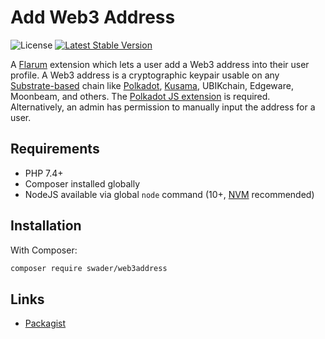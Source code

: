 # Add Web3 Address

![License](https://img.shields.io/badge/license-MIT-blue.svg) [![Latest Stable Version](https://img.shields.io/packagist/v/swader/web3address.svg)](https://packagist.org/packages/swader/web3address)

A [Flarum](http://flarum.org) extension which lets a user add a Web3 address into their user profile. A Web3 address is a cryptographic keypair usable on any [Substrate-based](https://dotleap.com/an-explanation-of-substrate-for-humans/) chain like [Polkadot](https://dotleap.com/an-explanation-of-polkadot-for-humans/), [Kusama](https://youtu.be/Kke1FmIAYfo), UBIKchain, Edgeware, Moonbeam, and others. The [Polkadot JS extension](https://github.com/polkadot-js/extension) is required. Alternatively, an admin has permission to manually input the address for a user.

## Requirements

- PHP 7.4+
- Composer installed globally
- NodeJS available via global `node` command (10+, [NVM](https://github.com/nvm-sh/nvm/blob/master/README.md) recommended)

## Installation

With Composer:

```sh
composer require swader/web3address
```

## Links

- [Packagist](https://packagist.org/packages/swader/web3address)
